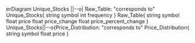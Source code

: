 erDiagram
    Unique_Stocks ||--o| Raw_Table: "corresponds to"
    Unique_Stocks{
        string symbol
        int frequency
    }
    Raw_Table{
        string symbol
        float price
        float price_change
        float price_percent_change
    }
    Unique_Stocks||--o{Price_Distribution: "corresponds to"
    Price_Distribution{
        string symbol
        float price
    }
